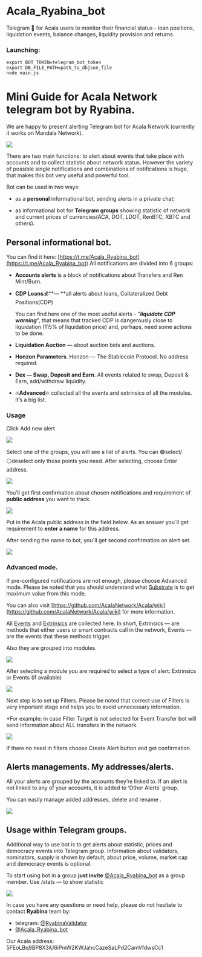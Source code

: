 # Acala_Ryabina_bot

Telegram 🤖️ for Acala users to monitor their financial status - loan positions, liquidation events, balance changes, liquidity provision and returns.

### Launching:

```
export BOT_TOKEN=telegram_bot_token
export DB_FILE_PATH=path_to_dbjson_file
node main.js
```

# Mini Guide for Acala Network telegram bot by Ryabina.

We are happy to present alerting Telegram bot for Acala Network (currently it works on Mandala Network).

![](https://cdn-images-1.medium.com/max/2000/1*Vdig2Mofyj4q8nAS97OqPg.png)

There are two main functions: to alert about events that take place with accounts and to collect statistic about network status. However the variety of possible single notifications and combinations of notifications is huge, that makes this bot very useful and powerful tool.

Bot can be used in two ways:

- as a **personal** informational bot, sending alerts in a private chat;

- as informational bot for **Telegram groups** showing statistic of network and current prices of currencies(ACA, DOT, LDOT, RenBTC, XBTC and others).

## **Personal informational bot.**

You can find it here: [https://t.me/Acala_Ryabina_bot](https://t.me/Acala_Ryabina_bot)
All notifications are divided into 6 groups:

- **Accounts alerts** is a block of notifications about Transfers and Ren Mint/Burn.

- **CDP Loans**💰**— **all alerts about loans, Collateralized Debt Positions(CDP)

  You can find here one of the most useful alerts - "**_liquidate CDP warning_**", that means that tracked CDP is dangerously close to liquidation (115% of liquidation price) and, perhaps, need some actions to be done.

- **Liquidation Auction** — about auction bids and auctions.

- **Honzon Parameters**. Honzon — The Stablecoin Protocol. No address required.

- **Dex — Swap, Deposit and Earn**. All events related to swap, Deposit & Earn, add/withdraw liquidity.

- 🔥**Advanced**🔥 collected all the events and extrinsics of all the modules. It’s a big list.

### Usage

Click Add new alert

![](https://cdn-images-1.medium.com/max/4440/1*DQge566sOSyovWIoRwYJHQ.png)

Select one of the groups, you will see a list of alerts.
You can 🟢select/⚪deselect only those points you need. After selecting, choose Enter address.

![](https://cdn-images-1.medium.com/max/2000/1*bWUyn4Z6j_kXzYWQyUXPew.png)

You’ll get first confirmation about chosen notifications and requirement of **public address** you want to track.

![](https://cdn-images-1.medium.com/max/2604/1*ifFsFhWRI0l7CRDyIYXM1w.png)

Put in the Acala public address in the field below. As an answer you`ll get requirement to **enter a name** for this address.

After sending the name to bot, you`ll get second confirmation on alert set.

![](https://cdn-images-1.medium.com/max/2000/1*eWnt4Ee8Sb6XEIxLVsWETQ.png)

### **Advanced mode.**

If pre-configured notifications are not enough, please choose Advanced mode. Please be noted that you should understand what [Substrate](https://www.substrate.io/) is to get maximum value from this mode.

You can also visit [https://github.com/AcalaNetwork/Acala/wiki](https://github.com/AcalaNetwork/Acala/wiki) for more information.

All [Events](https://substrate.dev/docs/en/knowledgebase/runtime/events) and [Extrinsics](https://substrate.dev/docs/en/knowledgebase/learn-substrate/extrinsics) are collected here. In short, Extrinsics — are methods that either users or smart contracts call in the network, Events — are the events that these methods trigger.

Also they are grouped into modules.

![](https://cdn-images-1.medium.com/max/2000/1*QTh5c2BhdB3CbDbRDtj2Hw.png)

After selecting a module you are required to select a type of alert: Extrinsics or Events (if available)

![](https://cdn-images-1.medium.com/max/2000/1*embEr6EyOC2tqCKnU5j-nQ.png)

Next step is to set up Filters. Please be noted that correct use of Filters is very important stage and helps you to avoid unnecessary information.

\*For example: in case Filter Target is not selected for Event Transfer bot will send information about ALL transfers in the network.

![](https://cdn-images-1.medium.com/max/2140/1*qrEgWap23G6M8Kmo5Fmmgw.png)

If there no need in filters choose Create Alert button and get confirmation.

## Alerts managements. My addresses/alerts.

All your alerts are grouped by the accounts they’re linked to. If an alert is not linked to any of your accounts, it is added to ‘Other Alerts’ group.

You can easily manage added addresses, delete and rename .

![](https://cdn-images-1.medium.com/max/2000/1*0kBWt6on1iTKUBvz8EXkqQ.png)

## **Usage within Telegram groups.**

Additional way to use bot is to get alerts about statistic, prices and democracy events into Telegram group. Information about validators, nominators, supply is shown by default, about price, volume, market cap and democracy events is optional.

To start using bot in a group **just invite** [@Acala_Ryabina_bot](https://t.me/Acala_Ryabina_bot) as a group member.
Use /stats — to show statistic

![](https://cdn-images-1.medium.com/max/2000/1*crHmxEcoxGkLX3fWSZHFEQ.png)

In case you have any questions or need help, please do not hesitate to contact **Ryabina** team by:

- telegram: [@RyabinaValidator](https://t.me/RyabinaValidator)
- [@Acala_Ryabina_bot](https://t.me/Acala_Ryabina_bot)

Our Acala address: 5FEoLBq9BP8X3iU6iPmW2KWJahcCazeSaLPd2CamVfdwsCc1
